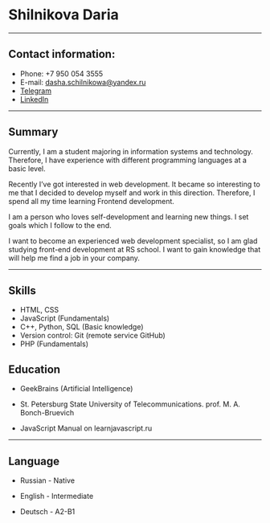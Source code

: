 # Shilnikova Daria 
____________________

## Contact information:

 * Phone: +7 950 054 3555
 * E-mail: dasha.schilnikowa@yandex.ru
 * [Telegram](https://web.telegram.org/z/#5149989289)
 * [LinkedIn](linkedin.com/in/daria-shilnikova-96844a253)

 ____________________

 ## Summary
Currently, I am a student majoring in information systems and technology. Therefore, I have experience with different programming languages at a basic level.

Recently I’ve got interested in web development. It became so interesting to me that I decided to develop myself and work in this direction. Therefore, I spend all my time learning Frontend development.

I am a person who loves self-development and learning new things. I set goals which I follow to the end.

I want to become an experienced web development specialist, so I am glad studying front-end development at RS school. I want to gain knowledge that will help me find a job in your company.
____________________

## Skills

* HTML, CSS 
* JavaScript (Fundamentals)
* С++, Python, SQL (Basic knowledge)
* Version control: Git (remote service GitHub)
* PHP (Fundamentals)

## Education

 * GeekBrains (Artificial Intelligence)

 * St. Petersburg State University of Telecommunications. prof. M. A. Bonch-Bruevich 
 
 * JavaScript Manual on learnjavascript.ru 
 ____________________

 ## Language

 * Russian - Native

 * English -  Intermediate 
 
 * Deutsch - A2-B1
 